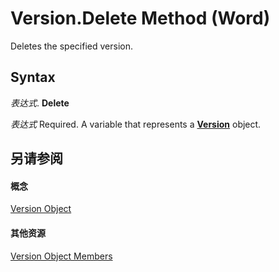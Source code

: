 
# Version.Delete Method (Word)

Deletes the specified version.


## Syntax

 _表达式_. **Delete**

 _表达式_ Required. A variable that represents a **[Version](63eeefb0-2d63-75e6-a070-a4a80f243bc4.md)** object.


## 另请参阅


#### 概念


[Version Object](63eeefb0-2d63-75e6-a070-a4a80f243bc4.md)
#### 其他资源


[Version Object Members](http://msdn.microsoft.com/library/455c364b-7a12-f60d-81f8-7218bad3bb34%28Office.15%29.aspx)